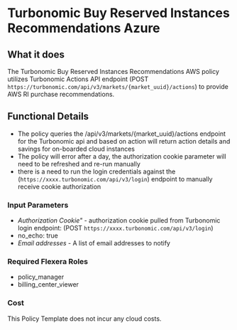 # Turbonomic Buy Reserved Instances Recommendations Azure

## What it does

The Turbonomic Buy Reserved Instances Recommendations AWS policy utilizes Turbonomic Actions API endpoint (POST `https://turbonomic.com/api/v3/markets/{market_uuid}/actions`) to provide AWS RI purchase recommendations.

## Functional Details

- The policy queries the /api/v3/markets/{market_uuid}/actions endpoint for the Turbonomic api and based on action will return action details and savings for on-boarded cloud instances
- The policy will error after a day, the authorization cookie parameter will need to be refreshed and re-run manually
- there is a need to run the login credentials against the (`https://xxxx.turbonomic.com/api/v3/login`) endpoint to manually receive cookie authorization

### Input Parameters

- *Authorization Cookie"* - authorization cookie pulled from Turbonomic login endpoint: (POST `https://xxxx.turbonomic.com/api/v3/login`)
- no_echo: true
- *Email addresses* - A list of email addresses to notify

### Required Flexera Roles

- policy_manager
- billing_center_viewer

### Cost

This Policy Template does not incur any cloud costs.
